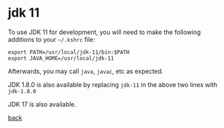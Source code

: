 <!--
title: jdk 11
description: Using JDK 11
author: gbmor
-->

# jdk 11

To use JDK 11 for development, you will need to make the following additions
to your `~/.kshrc` file:

```
export PATH=/usr/local/jdk-11/bin:$PATH
export JAVA_HOME=/usr/local/jdk-11
```

Afterwards, you may call `java`, `javac`, etc as expected.

JDK 1.8.0 is also available by replacing `jdk-11` in the above two lines
with `jdk-1.8.0`

JDK 17 is also available.

[back](/)

